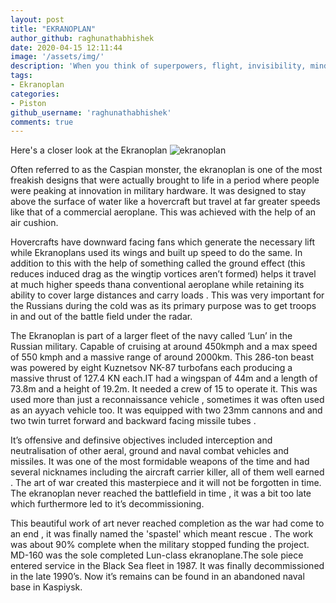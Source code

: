 ```yaml
---
layout: post
title: "EKRANOPLAN"
author_github: raghunathabhishek
date: 2020-04-15 12:11:44
image: '/assets/img/'
description: 'When you think of superpowers, flight, invisibility, mind reading is what come to our mind at first. Yet, nobody thinks   of Cold War Russia when we talk about superpowers. The ‘Ekranoplan’ is one such invention that was born in that super-innovative era.   Is it a plane? Is it a hovercraft? Or is it something else? Read to know more'
tags:
- Ekranoplan
categories:
- Piston
github_username: 'raghunathabhishek'
comments: true
---
```

Here's a closer look at the Ekranoplan
![ekranoplan](/blog/assets/img/EKRANOPLAN/ekranoplan_resize_md.jpg)

Often referred to as the Caspian monster, the ekranoplan is one of the most freakish designs that were actually brought to life in a period where people were peaking at innovation in military hardware. It was designed to stay above the surface of water like a hovercraft but travel at far greater speeds like that of a commercial aeroplane. This was achieved with the help of an air cushion.

Hovercrafts have downward facing fans which generate the necessary lift while Ekranoplans used its wings and built up speed to do the same. In addition to this with the help of something called the ground effect (this reduces induced drag as the wingtip vortices aren’t formed) helps it travel at much higher speeds thana conventional aeroplane while retaining its ability to cover large distances and carry loads . This was very important for the Russians during the cold was as its primary purpose was to get troops in and out of the battle field under the radar.

The Ekranoplan is part of a larger fleet of the navy called ‘Lun’ in the Russian military. Capable of cruising at around 450kmph and a max speed of 550 kmph and a massive range of around 2000km. This 286-ton beast was powered by eight Kuznetsov NK-87 turbofans each producing a massive thrust of 127.4 KN each.IT had a wingspan of 44m and a length of 73.8m and a height of 19.2m. It needed a crew of 15 to operate it.
This was used more than just a reconnaissance vehicle , sometimes it was often used as an ayyach vehicle too. It was equipped with two 23mm cannons and and two twin turret forward and backward facing missile tubes . 

It’s offensive and definsive objectives included interception and neutralisation of other aeral, ground and naval combat vehicles and missiles. It was one of the most formidable weapons of the time and had several nicknames including the aircraft carrier killer, all of them well earned . The art of war created this masterpiece and it will not be forgotten in time. The ekranoplan never reached the battlefield in time , it was a bit too late which furthermore led to it’s decommissioning.

This beautiful work of art never reached completion as the war had come to an end , it was finally named the 'spastel' which meant rescue . The work was about 90% complete when the military stopped funding the project. MD-160 was the sole completed Lun-class ekranoplane.The sole piece entered service in the Black Sea fleet in 1987. It was finally decommissioned in the late 1990’s. Now it’s remains can be found in an abandoned naval base in Kaspiysk.

